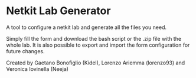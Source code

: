 # Netkit Lab Generator
A tool to configure a netkit lab and generate all the files you need.

Simply fill the form and download the bash script or the .zip file with the whole lab. 
It is also possible to export and import the form configuration for future changes.

Created by Gaetano Bonofiglio (Kidel), Lorenzo Ariemma (lorenzo93) and Veronica Iovinella (Neeja)